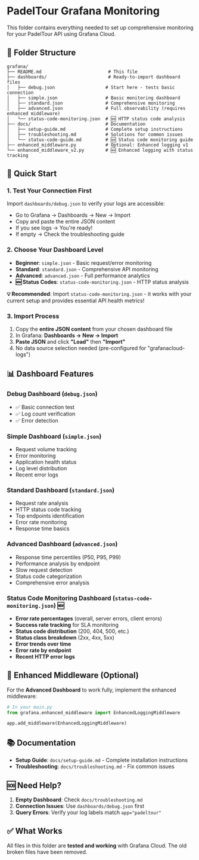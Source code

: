 # PadelTour Grafana Monitoring

This folder contains everything needed to set up comprehensive monitoring for your PadelTour API using Grafana Cloud.

## 📁 Folder Structure

```
grafana/
├── README.md                         # This file
├── dashboards/                       # Ready-to-import dashboard files
│   ├── debug.json                   # Start here - tests basic connection
│   ├── simple.json                  # Basic monitoring dashboard
│   ├── standard.json                # Comprehensive monitoring 
│   ├── advanced.json                # Full observability (requires enhanced middleware)
│   └── status-code-monitoring.json  # 🆕 HTTP status code analysis
├── docs/                            # Documentation
│   ├── setup-guide.md               # Complete setup instructions
│   ├── troubleshooting.md           # Solutions for common issues
│   └── status-code-guide.md         # 🆕 Status code monitoring guide
├── enhanced_middleware.py           # Optional: Enhanced logging v1
└── enhanced_middleware_v2.py        # 🆕 Enhanced logging with status tracking
```

## 🚀 Quick Start

### 1. Test Your Connection First
Import `dashboards/debug.json` to verify your logs are accessible:
- Go to Grafana → Dashboards → New → Import
- Copy and paste the entire JSON content
- If you see logs → You're ready!
- If empty → Check the troubleshooting guide

### 2. Choose Your Dashboard Level
- **Beginner**: `simple.json` - Basic request/error monitoring
- **Standard**: `standard.json` - Comprehensive API monitoring  
- **Advanced**: `advanced.json` - Full performance analytics
- **🆕 Status Codes**: `status-code-monitoring.json` - HTTP status analysis

**💡 Recommended**: Import `status-code-monitoring.json` - it works with your current setup and provides essential API health metrics!

### 3. Import Process
1. Copy the **entire JSON content** from your chosen dashboard file
2. In Grafana: **Dashboards → New → Import**
3. **Paste JSON** and click **"Load"** then **"Import"**
4. No data source selection needed (pre-configured for "grafanacloud-logs")

## 📊 Dashboard Features

### Debug Dashboard (`debug.json`)
- ✅ Basic connection test
- ✅ Log count verification
- ✅ Error detection

### Simple Dashboard (`simple.json`)
- Request volume tracking
- Error monitoring
- Application health status
- Log level distribution
- Recent error logs

### Standard Dashboard (`standard.json`)
- Request rate analysis
- HTTP status code tracking
- Top endpoints identification
- Error rate monitoring
- Response time basics

### Advanced Dashboard (`advanced.json`)
- Response time percentiles (P50, P95, P99)
- Performance analysis by endpoint
- Slow request detection
- Status code categorization
- Comprehensive error analysis

### Status Code Monitoring Dashboard (`status-code-monitoring.json`) 🆕
- **Error rate percentages** (overall, server errors, client errors)
- **Success rate tracking** for SLA monitoring
- **Status code distribution** (200, 404, 500, etc.)
- **Status class breakdown** (2xx, 4xx, 5xx)
- **Error trends over time**
- **Error rate by endpoint**
- **Recent HTTP error logs**

## 🔧 Enhanced Middleware (Optional)

For the **Advanced Dashboard** to work fully, implement the enhanced middleware:

```python
# In your main.py
from grafana.enhanced_middleware import EnhancedLoggingMiddleware

app.add_middleware(EnhancedLoggingMiddleware)
```

## 📚 Documentation

- **Setup Guide**: `docs/setup-guide.md` - Complete installation instructions
- **Troubleshooting**: `docs/troubleshooting.md` - Fix common issues

## 🆘 Need Help?

1. **Empty Dashboard**: Check `docs/troubleshooting.md`
2. **Connection Issues**: Use `dashboards/debug.json` first
3. **Query Errors**: Verify your log labels match `app="padeltour"`

## ✅ What Works

All files in this folder are **tested and working** with Grafana Cloud. The old broken files have been removed. 